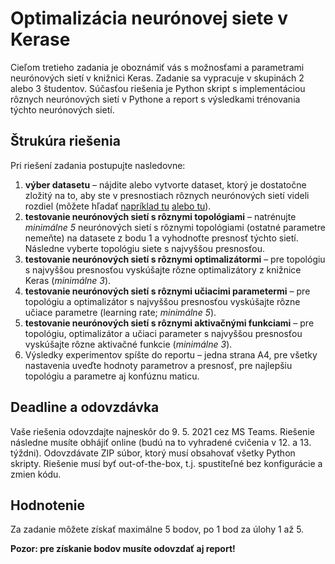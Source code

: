 # Optimalizácia neurónovej siete v Kerase

Cieľom tretieho zadania je oboznámiť vás s možnosťami a parametrami neurónových sietí v knižnici Keras. Zadanie sa vypracuje v skupinách 2 alebo 3 študentov. Súčasťou riešenia je Python skript s implementáciou rôznych neurónových sietí v Pythone a report s výsledkami trénovania týchto neurónových sietí.

## Štrukúra riešenia
Pri riešení zadania postupujte nasledovne:

1. **výber datasetu** – nájdite alebo vytvorte dataset, ktorý je dostatočne zložitý na to, aby ste v presnostiach rôznych neurónových sietí videli rozdiel (môžete hľadať [napríklad tu](https://archive.ics.uci.edu/ml/datasets.php) [alebo tu](https://www.kaggle.com/datasets)).
2. **testovanie neurónových sietí s rôznymi topológiami** – natrénujte *minimálne 5* neurónových sietí s rôznymi topológiami (ostatné parametre nemeňte) na datasete z bodu 1 a vyhodnoťte presnosť týchto sietí. Následne vyberte topológiu siete s najvyššou presnosťou.
3. **testovanie neurónových sietí s rôznymi optimalizátormi** – pre topológiu s najvyššou presnosťou vyskúšajte rôzne optimalizátory z knižnice Keras (*minimálne 3*).
4. **testovanie neurónových sietí s rôznymi učiacimi parametermi** – pre topológiu a optimalizátor s najvyššou presnosťou vyskúšajte rôzne učiace parametre (learning rate; *minimálne 5*).
5. **testovanie neurónových sietí s rôznymi aktivačnými funkciami** – pre topológiu, optimalizátor a učiaci parameter s najvyššou presnosťou vyskúšajte rôzne aktivačné funkcie (*minimálne 3*).
6. Výsledky experimentov spíšte do reportu – jedna strana A4, pre všetky nastavenia uveďte hodnoty parametrov a presnosť, pre najlepšiu topológiu a parametre aj konfúznu maticu.

## Deadline a odovzdávka
Vaše riešenia odovzdajte najneskôr do 9. 5. 2021 cez MS Teams. Riešenie následne musíte obhájiť online (budú na to vyhradené cvičenia v 12. a 13. týždni). Odovzdávate ZIP súbor, ktorý musí obsahovať všetky Python skripty. Riešenie musí byť out-of-the-box, t.j. spustiteľné bez konfigurácie a zmien kódu.

## Hodnotenie
Za zadanie môžete získať maximálne 5 bodov, po 1 bod za úlohy 1 až 5.

**Pozor: pre získanie bodov musíte odovzdať aj report!**
